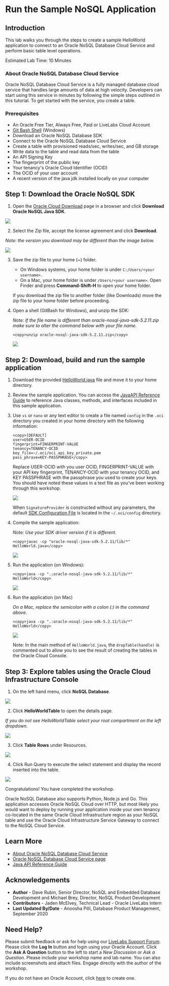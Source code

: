 # Run the Sample NoSQL Application

## Introduction

This lab walks you through the steps to create a sample HelloWorld application to connect to an Oracle NoSQL Database Cloud Service and perform basic table level operations.

Estimated Lab Time: 10 Minutes

### About Oracle NoSQL Database Cloud Service

Oracle NoSQL Database Cloud Service is a fully managed database cloud service that handles large amounts of data at high velocity. Developers can start using this service in minutes by following the simple steps outlined in this tutorial. To get started with the service, you create a table.

### Prerequisites

*  An Oracle Free Tier, Always Free, Paid or LiveLabs Cloud Account
* [Git Bash Shell](https://gitforwindows.org/) (Windows)
* Download an Oracle NoSQL Database SDK
* Connect to the Oracle NoSQL Database Cloud Service
* Create a table with provisioned reads/sec, writes/sec, and GB storage
* Write data to the table and read data from the table
* An API Signing Key
* The fingerprint of the public key
* Your tenancy's Oracle Cloud Identifier (OCID)
* The OCID of your user account
* A recent version of the java jdk installed locally on your computer

## **Step 1:** Download the Oracle NoSQL SDK

1. Open the [Oracle Cloud Download](https://www.oracle.com/downloads/cloud/oracle-cloud-downloads.html) page in a browser and click **Download Oracle NoSQL Java SDK**.

  ![](images/download-sdk.png)

2. Select the Zip file, accept the license agreement and click **Download**.

  *Note: the version you download may be different than the image below.*

  ![](images/select-sdk-zip.png)

3. Save the zip file to your home (~) folder.

    - On Windows systems, your home folder is under `C:/Users/<your username>`.
    - On a Mac, your home folder is under `/Users/<your username>`. Open Finder and press **Command-Shift-H** to open your home folder.

    If you download the zip file to another folder (like Downloads) move the zip file to your home folder before proceeding.

4. Open a shell (GitBash for Windows), and unzip the SDK:

    *Note: If the file name is different than oracle-nosql-java-sdk-5.2.11.zip make sure to alter the command below with your file name.*

    ```
    <copy>unzip oracle-nosql-java-sdk-5.2.11.zip</copy>
    ```

    ![](images/unzip-result.png)

## **Step 2:** Download, build and run the sample application

1. Download the provided [HelloWorld.java](https://objectstorage.us-ashburn-1.oraclecloud.com/p/qCpBRv5juyWwIF4dv9h98YWCDD50574Y6OwsIHhEMgI/n/c4u03/b/data-management-library-files/o/HelloWorld.java) file and move it to your home directory.

2. Review the sample application. You can access the [JavaAPI Reference Guide](https://docs.oracle.com/en/cloud/paas/nosql-cloud/csnjv/index.html) to reference Java classes, methods, and interfaces included in this sample application.

3. Use `vi` or `nano` or any text editor to create a file named `config` in the `.oci` directory you created in your home directory with the following information:

    ```
    <copy>[DEFAULT]
    user=USER-OCID
    fingerprint=FINGERPRINT-VALUE
    tenancy=TENANCY-OCID
    key_file=~/.oci/oci_api_key_private.pem
    pass_phrase=KEY-PASSPHRASE</copy>
    ```

    Replace USER-OCID with you user OCID, FINGERPRINT-VALUE with your API key fingerprint, TENANCY-OCID with your tenancy OCID, and KEY PASSPHRASE with the passphrase you used to create your keys. You should have noted these values in a text file as you've been working through this workshop.

    ![](images/config-file.png)

    When `SignatureProvider` is constructed without any parameters, the default [SDK Configuration File](https://docs.cloud.oracle.com/iaas/Content/API/Concepts/sdkconfig.htm) is located in the `~/.oci/config` directory.

4. Compile the sample application:

    *Note: Use your SDK driver version if it is different.*

    ```
    <copy>javac -cp "oracle-nosql-java-sdk-5.2.11/lib/*" HelloWorld.java</copy>
    ```

    ![](images/compile.png)

5. Run the application (on Windows):

    ```
    <copy>java -cp ".;oracle-nosql-java-sdk-5.2.11/lib/*" HelloWorld</copy>
    ```
    ![](images/run-helloworld.png)

6. Run the application (on Mac)

    *On a Mac, replace the semicolon with a colon (:) in the command above.*

    ```
    <copy>java -cp ".:oracle-nosql-java-sdk-5.2.11/lib/*" HelloWorld</copy>
    ```

    ![](images/mac-output.png)

    Note: In the main method of `HelloWorld.java`, the `dropTable(handle)` is commented out to allow you to see the result of creating the tables in the Oracle Cloud Console.

## **Step 3:** Explore tables using the Oracle Cloud Infrastructure Console

1. On the left hand menu, click **NoSQL Database**.

  ![](images/nosql-cloud.png)

2. Click **HelloWorldTable** to open the details page.

  *If you do not see HelloWorldTable select your root compartment on the left dropdown.*

  ![](images/open-helloworldtable.png)

3. Click **Table Rows** under Resources.

  ![](images/helloworldtable.png)

4. Click Run Query to execute the select statement and display the record inserted into the table.

  ![](images/run-query.png)

Congratulations! You have completed the workshop.

Oracle NoSQL Database also supports Python, Node.js and Go. This application accesses Oracle NoSQL Cloud over HTTP, but most likely you would want to deploy by running your application inside your own tenancy co-located in the same Oracle Cloud Infrastructure region as your NoSQL table and use the Oracle Cloud Infrastructure Service Gateway to connect to the NoSQL Cloud Service.

## Learn More

* [About Oracle NoSQL Database Cloud Service](https://docs.oracle.com/pls/topic/lookup?ctx=cloud&id=CSNSD-GUID-88373C12-018E-4628-B241-2DFCB7B16DE8)
* [Oracle NoSQL Database Cloud Service page](https://cloud.oracle.com/en_US/nosql)
* [Java API Reference Guide](https://docs.oracle.com/en/cloud/paas/nosql-cloud/csnjv/index.html)

## Acknowledgements
* **Author** - Dave Rubin, Senior Director, NoSQL and Embedded Database Development and Michael Brey, Director, NoSQL Product Development
* **Contributors** - Jaden McElvey, Technical Lead - Oracle LiveLabs Intern
* **Last Updated By/Date** - Anoosha Pilli, Database Product Management, September 2020

## Need Help?
Please submit feedback or ask for help using our [LiveLabs Support Forum](https://community.oracle.com/tech/developers/categories/livelabsdiscussions). Please click the **Log In** button and login using your Oracle Account. Click the **Ask A Question** button to the left to start a *New Discussion* or *Ask a Question*.  Please include your workshop name and lab name.  You can also include screenshots and attach files.  Engage directly with the author of the workshop.

If you do not have an Oracle Account, click [here](https://profile.oracle.com/myprofile/account/create-account.jspx) to create one.
